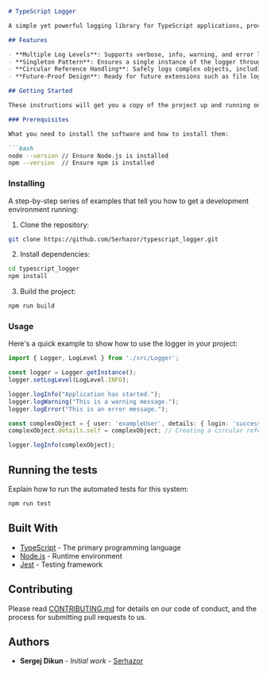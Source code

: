 ```markdown
# TypeScript Logger

A simple yet powerful logging library for TypeScript applications, providing clear and structured logging capabilities to aid in development and production monitoring.

## Features

- **Multiple Log Levels**: Supports verbose, info, warning, and error logs to suit different stages of application development and deployment.
- **Singleton Pattern**: Ensures a single instance of the logger throughout the application lifecycle, maintaining consistency across logging calls.
- **Circular Reference Handling**: Safely logs complex objects, including those with circular references.
- **Future-Proof Design**: Ready for future extensions such as file logging and integration with external logging services.

## Getting Started

These instructions will get you a copy of the project up and running on your local machine for development and testing purposes.

### Prerequisites

What you need to install the software and how to install them:

```bash
node --version // Ensure Node.js is installed
npm --version  // Ensure npm is installed
```

### Installing

A step-by-step series of examples that tell you how to get a development environment running:

1. Clone the repository:

```bash
git clone https://github.com/Serhazor/typescript_logger.git
```

2. Install dependencies:

```bash
cd typescript_logger
npm install
```

3. Build the project:

```bash
npm run build
```

### Usage

Here's a quick example to show how to use the logger in your project:

```typescript
import { Logger, LogLevel } from './src/Logger';

const logger = Logger.getInstance();
logger.setLogLevel(LogLevel.INFO);

logger.logInfo("Application has started.");
logger.logWarning("This is a warning message.");
logger.logError("This is an error message.");

const complexObject = { user: 'exampleUser', details: { login: 'success' } };
complexObject.details.self = complexObject; // Creating a circular reference

logger.logInfo(complexObject);
```

## Running the tests

Explain how to run the automated tests for this system:

```bash
npm run test
```

## Built With

* [TypeScript](https://www.typescriptlang.org/) - The primary programming language
* [Node.js](https://nodejs.org/) - Runtime environment
* [Jest](https://jestjs.io/) - Testing framework

## Contributing

Please read [CONTRIBUTING.md](https://github.com/Serhazor/typescript_logger/blob/main/CONTRIBUTING.md) for details on our code of conduct, and the process for submitting pull requests to us.

## Authors

* **Sergej Dikun** - *Initial work* - [Serhazor](https://github.com/Serhazor)



